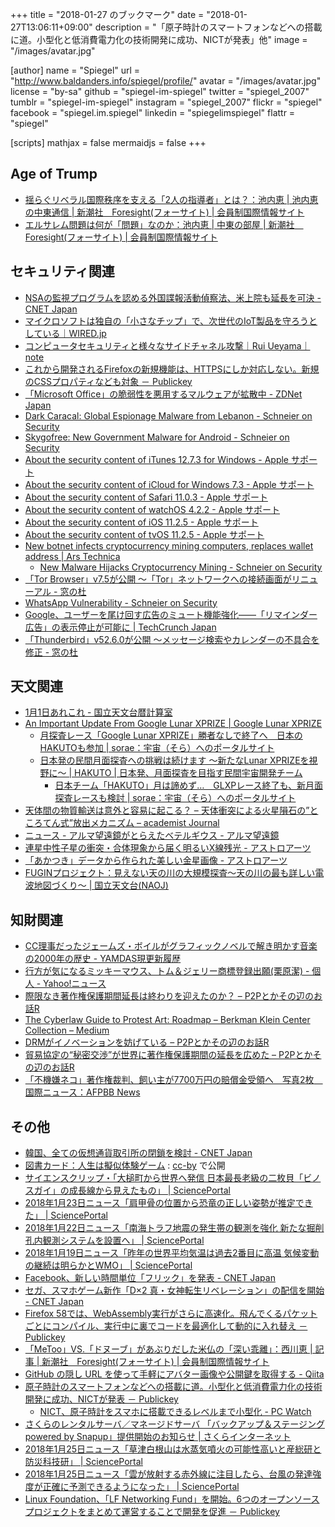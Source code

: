 +++
title = "2018-01-27 のブックマーク"
date =  "2018-01-27T13:06:11+09:00"
description = "「原子時計のスマートフォンなどへの搭載に道。小型化と低消費電力化の技術開発に成功、NICTが発表」他"
image = "/images/avatar.jpg"

[author]
name      = "Spiegel"
url       = "http://www.baldanders.info/spiegel/profile/"
avatar    = "/images/avatar.jpg"
license   = "by-sa"
github    = "spiegel-im-spiegel"
twitter   = "spiegel_2007"
tumblr    = "spiegel-im-spiegel"
instagram = "spiegel_2007"
flickr    = "spiegel"
facebook  = "spiegel.im.spiegel"
linkedin  = "spiegelimspiegel"
flattr    = "spiegel"

[scripts]
  mathjax = false
  mermaidjs = false
+++

## Age of Trump

- [揺らぐリベラル国際秩序を支える「2人の指導者」とは？：池内恵 | 池内恵の中東通信 | 新潮社　Foresight(フォーサイト) | 会員制国際情報サイト](http://www.fsight.jp/articles/-/43242)
- [エルサレム問題は何が「問題」なのか：池内恵 | 中東の部屋 | 新潮社　Foresight(フォーサイト) | 会員制国際情報サイト](http://www.fsight.jp/articles/-/43091)

## セキュリティ関連

- [NSAの監視プログラムを認める外国諜報活動偵察法、米上院も延長を可決 - CNET Japan](https://japan.cnet.com/article/35113413/)
- [マイクロソフトは独自の「小さなチップ」で、次世代のIoT製品を守ろうとしている｜WIRED.jp](https://wired.jp/2018/01/21/project-sopris-iot-security/)
- [コンピュータセキュリティと様々なサイドチャネル攻撃｜Rui Ueyama｜note](https://note.mu/ruiu/n/nb13737bb27dd)
- [これから開発されるFirefoxの新規機能は、HTTPSにしか対応しない。新規のCSSプロパティなども対象 － Publickey](http://www.publickey1.jp/blog/18/firefoxhttpscss.html)
- [「Microsoft Office」の脆弱性を悪用するマルウェアが拡散中 - ZDNet Japan](https://japan.zdnet.com/article/35113478/)
- [Dark Caracal: Global Espionage Malware from Lebanon - Schneier on Security](https://www.schneier.com/blog/archives/2018/01/dark_caracal_gl.html)
- [Skygofree: New Government Malware for Android - Schneier on Security](https://www.schneier.com/blog/archives/2018/01/skygofree_new_g.html)
- [About the security content of iTunes 12.7.3 for Windows - Apple サポート](https://support.apple.com/ja-jp/HT208474)
- [About the security content of iCloud for Windows 7.3 - Apple サポート](https://support.apple.com/ja-jp/HT208473)
- [About the security content of Safari 11.0.3 - Apple サポート](https://support.apple.com/ja-jp/HT208475)
- [About the security content of watchOS 4.2.2 - Apple サポート](https://support.apple.com/ja-jp/HT208464)
- [About the security content of iOS 11.2.5 - Apple サポート](https://support.apple.com/ja-jp/HT208463)
- [About the security content of tvOS 11.2.5 - Apple サポート](https://support.apple.com/ja-jp/HT208462)
- [New botnet infects cryptocurrency mining computers, replaces wallet address | Ars Technica](https://arstechnica.com/information-technology/2018/01/in-the-wild-malware-preys-on-computers-dedicated-to-mining-cryptocurrency/)
    - [New Malware Hijacks Cryptocurrency Mining - Schneier on Security](https://www.schneier.com/blog/archives/2018/01/new_malware_hij.html)
- [「Tor Browser」v7.5が公開 ～「Tor」ネットワークへの接続画面がリニューアル - 窓の杜](https://forest.watch.impress.co.jp/docs/news/1102663.html)
- [WhatsApp Vulnerability - Schneier on Security](https://www.schneier.com/blog/archives/2018/01/whatsapp_vulner.html)
- [Google、ユーザーを尾け回す広告のミュート機能強化――「リマインダー広告」の表示停止が可能に  |  TechCrunch Japan](http://jp.techcrunch.com/2018/01/26/2018-01-25-google-expands-controls-to-let-you-mute-those-annoying-ads-that-follow-you-on-every-site/)
- [「Thunderbird」v52.6.0が公開 ～メッセージ検索やカレンダーの不具合を修正 - 窓の杜](https://forest.watch.impress.co.jp/docs/news/1103275.html)

## 天文関連

- [1月1日あれこれ - 国立天文台暦計算室](http://eco.mtk.nao.ac.jp/koyomi/topics/html/topics1994.html)
- [An Important Update From Google Lunar XPRIZE | Google Lunar XPRIZE](https://lunar.xprize.org/news/blog/important-update-google-lunar-xprize)
    - [月探査レース「Google Lunar XPRIZE」勝者なしで終了へ　日本のHAKUTOも参加 | sorae：宇宙（そら）へのポータルサイト](http://sorae.info/030201/2018_01_24_glxp.html)
    - [日本発の民間月面探査への挑戦は続けます 〜新たなLunar XPRIZEを視野に〜 | HAKUTO | 日本発、月面探査を目指す民間宇宙開発チーム](http://team-hakuto.jp/5749/?lang=ja)
        - [日本チーム「HAKUTO」月は諦めず…　GLXPレース終了も、新月面探査レースも検討 | sorae：宇宙（そら）へのポータルサイト](http://sorae.info/030201/2018_01_24_hakuto.html)
- [天体間の物質輸送は意外と容易に起こる？ – 天体衝突による火星隕石の”ところてん式”放出メカニズム – academist Journal](https://academist-cf.com/journal/?p=6857)
- [ニュース - アルマ望遠鏡がとらえたベテルギウス - アルマ望遠鏡](https://alma-telescope.jp/news/betelgeuse-201801)
- [連星中性子星の衝突・合体現象から届く明るいX線残光 - アストロアーツ](http://www.astroarts.co.jp/article/hl/a/9668_gw170817)
- [「あかつき」データから作られた美しい金星画像 - アストロアーツ](http://www.astroarts.co.jp/article/hl/a/9666_venus)
- [FUGINプロジェクト：見えない天の川の大規模探査〜天の川の最も詳しい電波地図づくり〜 | 国立天文台(NAOJ)](https://www.nao.ac.jp/news/science/2018/20180125-nro.html)

## 知財関連

- [CC理事だったジェームズ・ボイルがグラフィックノベルで解き明かす音楽の2000年の歴史 - YAMDAS現更新履歴](http://d.hatena.ne.jp/yomoyomo/20180122/historyofmusic)
- [行方が気になるミッキーマウス、トム＆ジェリー商標登録出願(栗原潔) - 個人 - Yahoo!ニュース](https://news.yahoo.co.jp/byline/kuriharakiyoshi/20180122-00079227/)
- [際限なき著作権保護期間延長は終わりを迎えたのか？ – P2Pとかその辺のお話R](http://p2ptk.org/copyright/735)
- [The Cyberlaw Guide to Protest Art: Roadmap – Berkman Klein Center Collection – Medium](https://medium.com/berkman-klein-center/the-cyberlaw-guide-to-protest-art-roadmap-c79b8ab4f61b)
- [DRMがイノベーションを妨げている – P2Pとかその辺のお話R](http://p2ptk.org/copyright/737)
- [貿易協定の“秘密交渉”が世界に著作権保護期間の延長を広めた – P2Pとかその辺のお話R](http://p2ptk.org/copyright/742)
- [「不機嫌ネコ」著作権裁判、飼い主が7700万円の賠償金受領へ　写真2枚　国際ニュース：AFPBB News](http://www.afpbb.com/articles/-/3159956)

## その他

- [韓国、全ての仮想通貨取引所の閉鎖を検討 - CNET Japan](https://japan.cnet.com/article/35113402/)
- [図書カード：人生は擬似体験ゲーム](http://www.aozora.gr.jp/cards/001955/card58807.html) : [cc-by](https://creativecommons.org/licenses/by/2.1/jp/) で公開
- [サイエンスクリップ・「大槌町から世界へ発信 日本最長老級の二枚貝「ビノスガイ」の成長線から見えたもの」 | SciencePortal](http://scienceportal.jst.go.jp/clip/20180119_01.html)
- [2018年1月23日ニュース「肩甲骨の位置から恐竜の正しい姿勢が推定できた」 | SciencePortal](http://scienceportal.jst.go.jp/news/newsflash_review/newsflash/2018/01/20180123_01.html)
- [2018年1月22日ニュース「南海トラフ地震の発生帯の観測を強化 新たな掘削孔内観測システムを設置へ」 | SciencePortal](http://scienceportal.jst.go.jp/news/newsflash_review/newsflash/2018/01/20180122_01.html)
- [2018年1月19日ニュース「昨年の世界平均気温は過去2番目に高温 気候変動の継続は明らかとWMO」 | SciencePortal](http://scienceportal.jst.go.jp/news/newsflash_review/newsflash/2018/01/20180119_01.html)
- [Facebook、新しい時間単位「フリック」を発表 - CNET Japan](https://japan.cnet.com/article/35113535/)
- [セガ、スマホゲーム新作「D×2 真・女神転生リベレーション」の配信を開始 - CNET Japan](https://japan.cnet.com/article/35113512/)
- [Firefox 58では、WebAssembly実行がさらに高速化。飛んでくるパケットごとにコンパイル、実行中に裏でコードを最適化して動的に入れ替え － Publickey](http://www.publickey1.jp/blog/18/firefox_58webassembly_1.html)
- [「MeToo」VS.「ドヌーブ」があぶりだした米仏の「深い乖離」：西川恵 | 記事 | 新潮社　Foresight(フォーサイト) | 会員制国際情報サイト](http://www.fsight.jp/articles/-/43248)
- [GitHub の隠し URL を使って手軽にアバター画像や公開鍵を取得する - Qiita](https://qiita.com/potato4d/items/4b61d7decc0aac59e245)
- [原子時計のスマートフォンなどへの搭載に道。小型化と低消費電力化の技術開発に成功、NICTが発表 － Publickey](http://www.publickey1.jp/blog/18/nict.html)
    - [NICT、原子時計をスマホに搭載できるレベルまで小型化  - PC Watch](https://pc.watch.impress.co.jp/docs/news/1102621.html)
- [さくらのレンタルサーバ／マネージドサーバ 「バックアップ＆ステージング powered by Snapup」提供開始のお知らせ | さくらインターネット](https://www.sakura.ad.jp/news/sakurainfo/newsentry.php?id=1848)
- [2018年1月25日ニュース「草津白根山は水蒸気噴火の可能性高いと産総研と防災科技研」 | SciencePortal](http://scienceportal.jst.go.jp/news/newsflash_review/newsflash/2018/01/20180125_02.html)
- [2018年1月25日ニュース「雲が放射する赤外線に注目したら、台風の発達強度が正確に予測できるようになった」 | SciencePortal](http://scienceportal.jst.go.jp/news/newsflash_review/newsflash/2018/01/20180125_01.html)
- [Linux Foundation、「LF Networking Fund」を開始。6つのオープンソースプロジェクトをまとめて運営することで開発を促進 － Publickey](http://www.publickey1.jp/blog/18/linux_foundationlf_networking_fund6.html)
